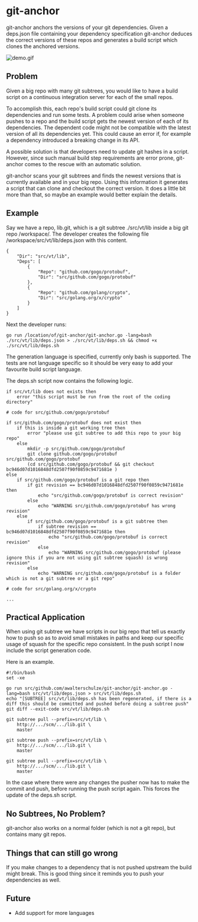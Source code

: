 # git-anchor

git-anchor anchors the versions of your git dependencies.
Given a deps.json file containing your dependency specification git-anchor deduces the correct versions of these repos and generates a build script which clones the anchored versions.

![demo.gif](https://github.com/awalterschulze/git-anchor/demo.gif "Demo")

## Problem

Given a big repo with many git subtrees, you would like to have a build 
script on a continuous integration server for each of the small repos.

To accomplish this, each repo's build script could git clone its 
dependencies and run some tests.  A problem could arise when someone pushes to a repo and the build script gets the newest version of each of its dependencies. The dependent code might not be compatible with the latest version of all its dependencies yet.  This could cause an error if, for example a dependency introduced a breaking change in its API.

A possible solution is that developers need to update git hashes in a 
script. However, since such manual build step requirements are error prone, 
git-anchor comes to the rescue with an automatic solution.

git-anchor scans your git subtrees and finds the newest versions that is currently available and in your big repo.  Using this information it generates a script that can clone and checkout the correct version.  It does a little bit more than that, so maybe an example would better explain the details.

## Example

Say we have a repo, lib.git, which is a git subtree ./src/vt/lib inside a big git repo /workspace/.
The developer creates the following file /workspace/src/vt/lib/deps.json with this content.

```
{
    "Dir": "src/vt/lib",
    "Deps": [
        {
            "Repo": "github.com/gogo/protobuf",
            "Dir": "src/github.com/gogo/protobuf"
        },
        {
            "Repo": "github.com/golang/crypto",
            "Dir": "src/golang.org/x/crypto"
        }
    ]
}
```

Next the developer runs:

```
go run /location/of/git-anchor/git-anchor.go -lang=bash ./src/vt/lib/deps.json > ./src/vt/lib/deps.sh && chmod +x ./src/vt/lib/deps.sh
```

The generation language is specified, currently only bash is supported.
The tests are not language specific so it should be very easy to add your favourite build script language.

The deps.sh script now contains the following logic.

```
if src/vt/lib does not exists then
    error "this script must be run from the root of the coding directory"

# code for src/github.com/gogo/protobuf

if src/github.com/gogo/protobuf does not exist then
    if this is inside a git working tree then
        error "please use git subtree to add this repo to your big repo"
    else
        mkdir -p src/github.com/gogo/protobuf
        git clone github.com/gogo/protobuf src/github.com/gogo/protobuf
        (cd src/github.com/gogo/protobuf && git checkout bc946d07d1016848dfd2507f90f0859c9471681e )
else
    if src/github.com/gogo/protobuf is a git repo then
        if git revision == bc946d07d1016848dfd2507f90f0859c9471681e then
            echo "src/github.com/gogo/protobuf is correct revision"
        else
            echo "WARNING src/github.com/gogo/protobuf has wrong revision"
    else
        if src/github.com/gogo/protobuf is a git subtree then
            if subtree revision == bc946d07d1016848dfd2507f90f0859c9471681e then
                echo "src/github.com/gogo/protobuf is correct revision"
            else
                echo "WARNING src/github.com/gogo/protobuf (please ignore this if you are not using git subtree squash) is wrong revision"
        else
            echo "WARNING src/github.com/gogo/protobuf is a folder which is not a git subtree or a git repo"

# code for src/golang.org/x/crypto

...

```

## Practical Application

When using git subtree we have scripts in our big repo that tell us exactly how to push so as to avoid small mistakes in paths and keep our specific usage of squash for the specific repo consistent.
In the push script I now include the script generation code.

Here is an example.

```
#!/bin/bash
set -xe

go run src/github.com/awalterschulze/git-anchor/git-anchor.go -lang=bash src/vt/lib/deps.json > src/vt/lib/deps.sh
echo "[SUBTREE] src/vt/lib/deps.sh has been regenerated, if there is a diff this should be committed and pushed before doing a subtree push"
git diff --exit-code src/vt/lib/deps.sh

git subtree pull --prefix=src/vt/lib \
    http://.../scm/.../lib.git \
    master

git subtree push --prefix=src/vt/lib \
    http://.../scm/.../lib.git \
    master

git subtree pull --prefix=src/vt/lib \
    http://.../scm/.../lib.git \
    master

```


In the case where there were any changes the pusher now has to make the commit and push, before running the push script again.
This forces the update of the deps.sh script.

## No Subtrees, No Problem?

git-anchor also works on a normal folder (which is not a git repo), but contains many git repos.

## Things that can still go wrong

If you make changes to a dependency that is not pushed upstream the build might break.  This is good thing since it reminds you to push your dependencies as well.

## Future

  - Add support for more languages

